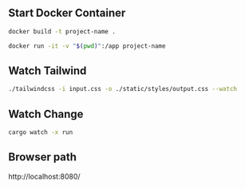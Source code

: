 ## Start Docker Container
```bash
docker build -t project-name .

docker run -it -v "$(pwd)":/app project-name
```

## Watch Tailwind
```bash
./tailwindcss -i input.css -o ./static/styles/output.css --watch 
```

## Watch Change
```bash
cargo watch -x run
```

## Browser path
http://localhost:8080/